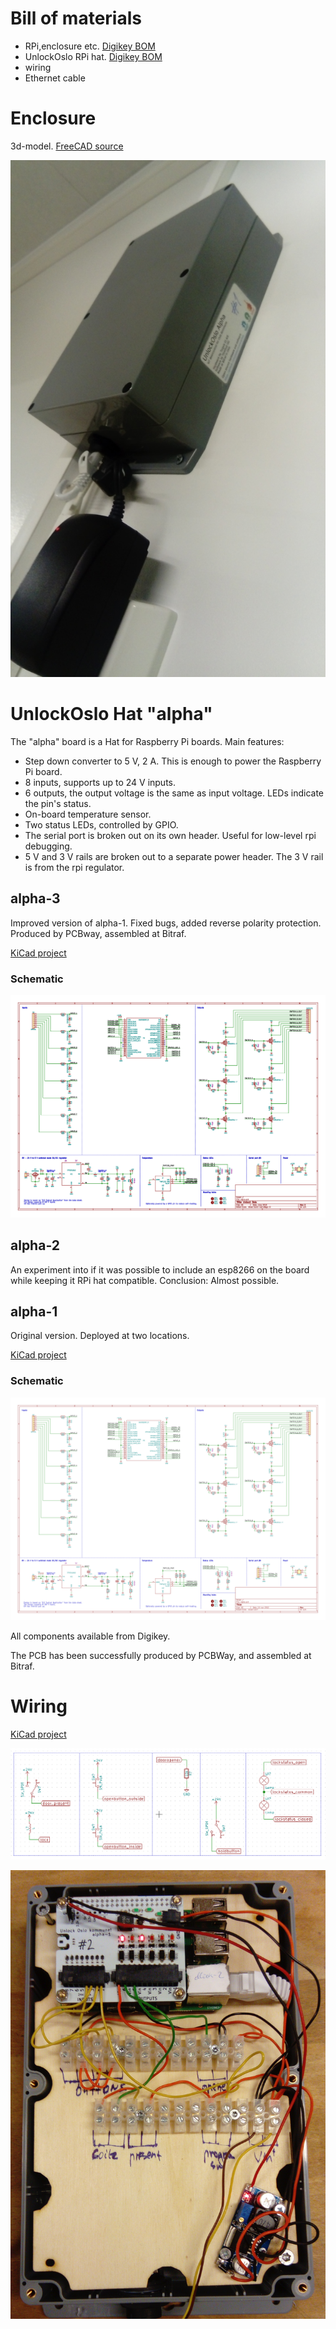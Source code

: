 # Bill of materials

* RPi,enclosure etc. [Digikey BOM](./assembly.csv)
* UnlockOslo RPi hat. [Digikey BOM](./alpha-1/production/) 
* wiring
* Ethernet cable

# Enclosure

3d-model. [FreeCAD source](./enclosure.fcstd)

![Enclosure when installed](./docs/enclosure-installed.jpg)

# UnlockOslo Hat "alpha"

The "alpha" board is a Hat for Raspberry Pi boards. Main features:

* Step down converter to 5 V, 2 A. This is enough to power the
  Raspberry Pi board.
* 8 inputs, supports up to 24 V inputs.
* 6 outputs, the output voltage is the same as input voltage. LEDs
  indicate the pin's status.
* On-board temperature sensor.
* Two status LEDs, controlled by GPIO.
* The serial port is broken out on its own header. Useful for
  low-level rpi debugging.
* 5 V and 3 V rails are broken out to a separate power header. The 3 V
  rail is from the rpi regulator.

## alpha-3

Improved version of alpha-1. Fixed bugs, added reverse polarity
protection. Produced by PCBway, assembled at Bitraf.

[KiCad project](./alpha-1)

### Schematic

[![Schematics](./docs/alpha-3-schematic.png)](./docs/alpha-3-schematic.pdf)

## alpha-2

An experiment into if it was possible to include an esp8266 on the
board while keeping it RPi hat compatible. Conclusion: Almost
possible.

## alpha-1

Original version. Deployed at two locations.

[KiCad project](./alpha-1)

### Schematic

[![Schematics](./docs/alpha-1-schematic.png)](./docs/alpha-1-schematic.pdf)

All components available from Digikey.

The PCB has been successfully produced by PCBWay, and assembled at Bitraf.

# Wiring

[KiCad project](./connections)

![Wiring schema](./docs/connections-schema.png)

![Example wiring](./docs/connections-physical.jpg)

